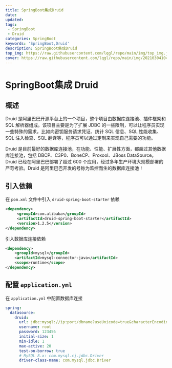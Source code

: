 ```yaml
---
title: SpringBoot集成Druid
date: 
updated: 
tags:
 - SpringBoot
 - Druid
categories: SpringBoot
keywords: 'SpringBoot,Druid'
description: SpringBoot集成Druid
top_img: https://raw.githubusercontent.com/lqgl/repo/main/img/top_img.jpg
cover: https://raw.githubusercontent.com/lqgl/repo/main/img/20210304104741.png
---
```


# SpringBoot集成 Druid

## 概述

Druid 是阿里巴巴开源平台上的一个项目，整个项目由数据库连接池、插件框架和 SQL 解析器组成。该项目主要是为了扩展 JDBC 的一些限制，可以让程序员实现一些特殊的需求，比如向密钥服务请求凭证、统计 SQL 信息、SQL 性能收集、SQL 注入检查、SQL 翻译等，程序员可以通过定制来实现自己需要的功能。

Druid 是目前最好的数据库连接池，在功能、性能、扩展性方面，都超过其他数据库连接池，包括 DBCP、C3P0、BoneCP、Proxool、JBoss DataSource。Druid 已经在阿里巴巴部署了超过 600 个应用，经过多年生产环境大规模部署的严苛考验。Druid 是阿里巴巴开发的号称为监控而生的数据库连接池！

## 引入依赖

在 `pom.xml` 文件中引入 `druid-spring-boot-starter` 依赖

```xml
<dependency>
     <groupId>com.alibaba</groupId>
     <artifactId>druid-spring-boot-starter</artifactId>
     <version>1.2.5</version>
</dependency>
```

引入数据库连接依赖

```xml
<dependency>
    <groupId>mysql</groupId>
    <artifactId>mysql-connector-java</artifactId>
    <scope>runtime</scope>
</dependency>
```

## 配置 `application.yml`

在 `application.yml` 中配置数据库连接

```yml
spring:
  datasource:
    druid:
      url: jdbc:mysql://ip:port/dbname?useUnicode=true&characterEncoding=utf-8&useSSL=false
      username: root
      password: 123456
      initial-size: 1
      min-idle: 1
      max-active: 20
      test-on-borrow: true
      # MySQL 8.x: com.mysql.cj.jdbc.Driver
      driver-class-name: com.mysql.jdbc.Driver
```

